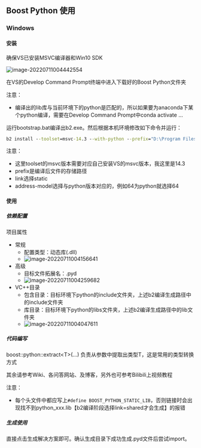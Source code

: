 ## Boost Python 使用

### Windows

#### 安装

确保VS已安装MSVC编译器和Win10 SDK

![image-20220711004442554](https://s2.loli.net/2022/07/11/Y1I3Pg6fcwpRhx5.png)

在VS的Develop Command Prompt终端中进入下载好的Boost Python文件夹

注意：

- 编译出的lib库与当前环境下的python是匹配的，所以如果要为anaconda下某个python编译，需要在Develop Command Prompt中conda activate ...

运行bootstrap.bat编译出b2.exe。然后根据本机环境修改如下命令并运行：

```cmd
b2 install --toolset=msvc-14.3 --with-python --prefix="D:\Program Files (x86)\Boost" link=static runtime-link=shared threading=multi address-model=64
```

注意：
- 这里toolset的msvc版本需要对应自己安装VS的msvc版本，我这里是14.3
- prefix是编译后文件的存储路径
- link选择static
- address-model选择与python版本对应的，例如64为python就选择64

#### 使用

##### 依赖配置

项目属性

- 常规
  - 配置类型：动态库(.dll)
  - ![image-20220711004156641](https://s2.loli.net/2022/07/11/wUQfeBIpAjlJgMC.png)
- 高级
  - 目标文件拓展名：.pyd
  - ![image-20220711004259682](https://s2.loli.net/2022/07/11/QnCsOJTBM9Wbo5m.png)
- VC++目录
  - 包含目录：目标环境下python的include文件夹，上述b2编译生成路径中的include文件夹
  - 库目录：目标环境下python的libs文件夹，上述b2编译生成路径中的lib文件夹
  - ![image-20220711004047611](https://s2.loli.net/2022/07/11/7CxRNuLj3To1fV9.png)

##### 代码编写

boost::python::extract\<T>(...)  负责从参数中提取出类型T，这是常用的类型转换方式

其余请参考Wiki、各问答网站、及博客，另外也可参考Bilibili上视频教程

注意：
- 每个头文件中都应写上`#define BOOST_PYTHON_STATIC_LIB`，否则链接时会出现找不到python_xxx.lib【b2编译阶段选择link=shared才会生成】的报错

##### 生成使用

直接点击生成解决方案即可。确认生成目录下成功生成.pyd文件后尝试import。